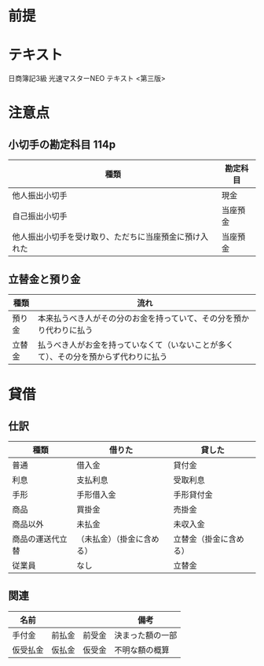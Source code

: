 # 前提

# テキスト

日商簿記3級 光速マスターNEO テキスト <第三版>

# 注意点

## 小切手の勘定科目 114p

種類|勘定科目
-|-
他人振出小切手|現金
自己振出小切手|当座預金
他人振出小切手を受け取り、ただちに当座預金に預け入れた|当座預金

## 立替金と預り金

種類|流れ
-|-
預り金|本来払うべき人がその分のお金を持っていて、その分を預かり代わりに払う|
立替金|払うべき人がお金を持っていなくて（いないことが多くて）、その分を預からず代わりに払う|

# 貸借

## 仕訳

種類|借りた|貸した
-|-|-
普通|借入金|貸付金
利息|支払利息|受取利息
手形|手形借入金|手形貸付金
商品|買掛金|売掛金
商品以外|未払金|未収入金
商品の運送代立替|（未払金）（掛金に含める）|立替金（掛金に含める）
従業員|なし|立替金


## 関連

名前|||備考
-|-|-|-
手付金|前払金|前受金|決まった額の一部
仮受払金|仮払金|仮受金|不明な額の概算
